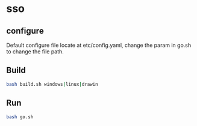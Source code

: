 # sso

## configure

Default configure file locate at etc/config.yaml, change the param in go.sh to change the file path.

## Build

```bash
bash build.sh windows|linux|drawin
```

## Run

```bash
bash go.sh
```